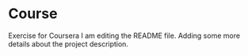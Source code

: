 # Course
Exercise for Coursera
I am editing the README file. Adding some more details about the project description.
